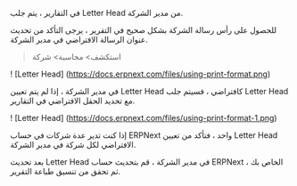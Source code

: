 في التقارير ، يتم جلب Letter Head من مدير الشركة.

للحصول على رأس رسالة الشركة بشكل صحيح في التقرير ، يرجى التأكد من تحديث عنوان الرسالة الافتراضي في مدير الشركة.

> استكشف> محاسبة> شركة

! [Letter Head] (https://docs.erpnext.com/files/using-print-format.png)

في مدير الشركة ، إذا لم يتم تعيين Letter Head كافتراضي ، فسيتم جلب Letter Head مع تحديد الحقل الافتراضي في التقارير.

! [Letter Head] (https://docs.erpnext.com/files/using-print-format-1.png)

إذا كنت تدير عدة شركات في حساب ERPNext واحد ، فتأكد من تعيين Letter Head الافتراضي لكل شركة في مدير الشركة.

بعد تحديث Letter Head في مدير الشركة ، قم بتحديث حساب ERPNext الخاص بك ، ثم تحقق من تنسيق طباعة التقرير.